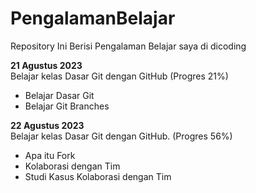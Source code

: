 # PengalamanBelajar
Repository Ini Berisi Pengalaman Belajar saya di dicoding

**21 Agustus 2023**  
Belajar kelas Dasar Git dengan GitHub (Progres 21%)
  * Belajar Dasar Git
  * Belajar Git Branches

**22 Agustus 2023**  
Belajar kelas Dasar Git dengan GitHub. (Progres 56%)
  * Apa itu Fork
  * Kolaborasi dengan Tim
  * Studi Kasus Kolaborasi dengan Tim
